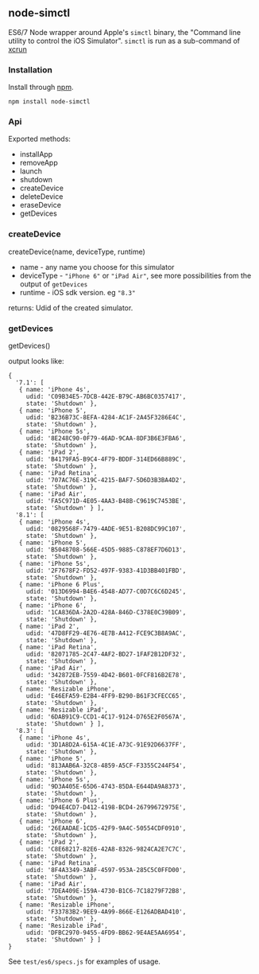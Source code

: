 ## node-simctl

ES6/7 Node wrapper around Apple's `simctl` binary, the "Command line utility to control the iOS Simulator". `simctl` is run as a sub-command of [xcrun](https://developer.apple.com/library/mac/documentation/Darwin/Reference/ManPages/man1/xcrun.1.html)

### Installation

Install through [npm](https://www.npmjs.com/package/node-simctl).

```
npm install node-simctl
```

### Api

Exported methods:
- installApp
- removeApp
- launch
- shutdown
- createDevice
- deleteDevice
- eraseDevice
- getDevices

### createDevice
createDevice(name, deviceType, runtime)

- name - any name you choose for this simulator
- deviceType - `"iPhone 6"` or `"iPad Air"`, see more possibilities from the output of `getDevices`
- runtime - iOS sdk version. eg `"8.3"`

returns: Udid of the created simulator.

### getDevices
getDevices()

output looks like:
```
{
  '7.1': [
   { name: 'iPhone 4s',
     udid: 'C09B34E5-7DCB-442E-B79C-AB6BC0357417',
     state: 'Shutdown' },
   { name: 'iPhone 5',
     udid: 'B236B73C-8EFA-4284-AC1F-2A45F3286E4C',
     state: 'Shutdown' },
   { name: 'iPhone 5s',
     udid: '8E248C90-0F79-46AD-9CAA-8DF3B6E3FBA6',
     state: 'Shutdown' },
   { name: 'iPad 2',
     udid: 'B4179FA5-B9C4-4F79-BDDF-314ED66B889C',
     state: 'Shutdown' },
   { name: 'iPad Retina',
     udid: '707AC76E-319C-4215-BAF7-5D6D3B3BA4D2',
     state: 'Shutdown' },
   { name: 'iPad Air',
     udid: 'FA5C971D-4E05-4AA3-B48B-C9619C7453BE',
     state: 'Shutdown' } ],
  '8.1': [
   { name: 'iPhone 4s',
     udid: '0829568F-7479-4ADE-9E51-B208DC99C107',
     state: 'Shutdown' },
   { name: 'iPhone 5',
     udid: 'B5048708-566E-45D5-9885-C878EF7D6D13',
     state: 'Shutdown' },
   { name: 'iPhone 5s',
     udid: '2F7678F2-FD52-497F-9383-41D3BB401FBD',
     state: 'Shutdown' },
   { name: 'iPhone 6 Plus',
     udid: '013D6994-B4E6-4548-AD77-C0D7C6C6D245',
     state: 'Shutdown' },
   { name: 'iPhone 6',
     udid: '1CA836DA-2A2D-428A-846D-C378E0C39B09',
     state: 'Shutdown' },
   { name: 'iPad 2',
     udid: '47D8FF29-4E76-4E7B-A412-FCE9C3B8A9AC',
     state: 'Shutdown' },
   { name: 'iPad Retina',
     udid: '82071785-2C47-4AF2-BD27-1FAF2B12DF32',
     state: 'Shutdown' },
   { name: 'iPad Air',
     udid: '342872EB-7559-4D42-B601-0FCF816B2E78',
     state: 'Shutdown' },
   { name: 'Resizable iPhone',
     udid: 'E46EFA59-E2B4-4FF9-B290-B61F3CFECC65',
     state: 'Shutdown' },
   { name: 'Resizable iPad',
     udid: '6DAB91C9-CCD1-4C17-9124-D765E2F0567A',
     state: 'Shutdown' } ],
  '8.3': [
   { name: 'iPhone 4s',
     udid: '3D1A8D2A-615A-4C1E-A73C-91E92D6637FF',
     state: 'Shutdown' },
   { name: 'iPhone 5',
     udid: '813AAB6A-32C8-4859-A5CF-F3355C244F54',
     state: 'Shutdown' },
   { name: 'iPhone 5s',
     udid: '9D3A405E-65D6-4743-85DA-E644DA9A8373',
     state: 'Shutdown' },
   { name: 'iPhone 6 Plus',
     udid: 'D94E4CD7-D412-4198-BCD4-26799672975E',
     state: 'Shutdown' },
   { name: 'iPhone 6',
     udid: '26EAADAE-1CD5-42F9-9A4C-50554CDF0910',
     state: 'Shutdown' },
   { name: 'iPad 2',
     udid: 'C8E68217-82E6-42A8-8326-9824CA2E7C7C',
     state: 'Shutdown' },
   { name: 'iPad Retina',
     udid: '8F4A3349-3ABF-4597-953A-285C5C0FFD00',
     state: 'Shutdown' },
   { name: 'iPad Air',
     udid: '7DEA409E-159A-4730-B1C6-7C18279F72B8',
     state: 'Shutdown' },
   { name: 'Resizable iPhone',
     udid: 'F33783B2-9EE9-4A99-866E-E126ADBAD410',
     state: 'Shutdown' },
   { name: 'Resizable iPad',
     udid: 'DFBC2970-9455-4FD9-BB62-9E4AE5AA6954',
     state: 'Shutdown' } ]
}
```

See `test/es6/specs.js` for examples of usage.
